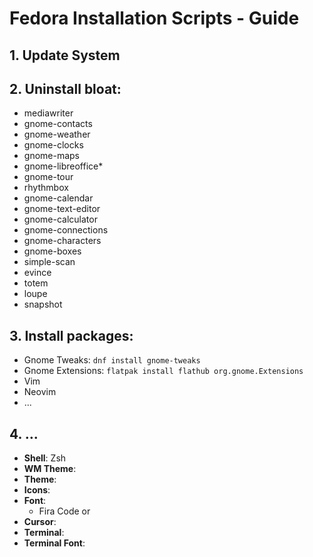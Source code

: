 # Fedora Installation Scripts - Guide

## 1. Update System

## 2. Uninstall bloat:
- mediawriter
- gnome-contacts
- gnome-weather
- gnome-clocks
- gnome-maps
- gnome-libreoffice*
- gnome-tour
- rhythmbox
- gnome-calendar
- gnome-text-editor
- gnome-calculator
- gnome-connections
- gnome-characters
- gnome-boxes
- simple-scan
- evince
- totem
- loupe
- snapshot

## 3. Install packages:
- Gnome Tweaks: `dnf install gnome-tweaks`
- Gnome Extensions: `flatpak install flathub org.gnome.Extensions`
- Vim
- Neovim
- ...

## 4. ...
- **Shell**: Zsh
- **WM Theme**:
- **Theme**:
- **Icons**:
- **Font**:
	- Fira Code or 
- **Cursor**:
- **Terminal**:
- **Terminal Font**:
